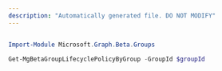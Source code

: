 ```yaml
---
description: "Automatically generated file. DO NOT MODIFY"
---
```


```powershell

Import-Module Microsoft.Graph.Beta.Groups

Get-MgBetaGroupLifecyclePolicyByGroup -GroupId $groupId

```
